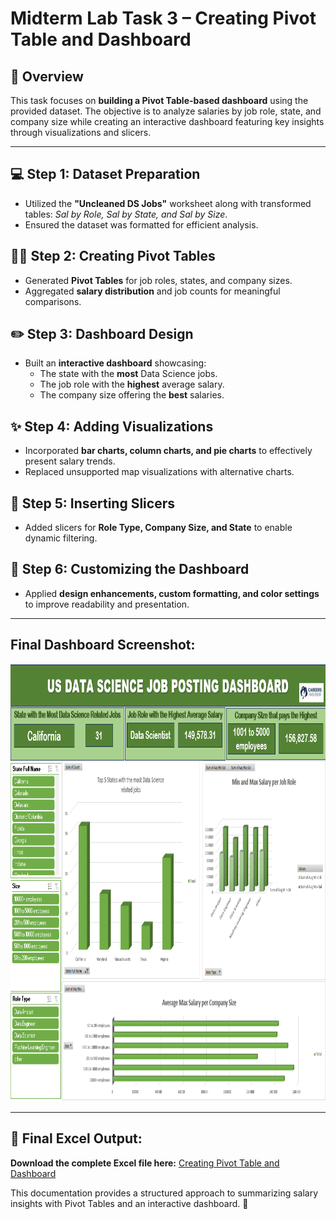 # Midterm Lab Task 3 – Creating Pivot Table and Dashboard

## 📝 Overview
This task focuses on **building a Pivot Table-based dashboard** using the provided dataset. The objective is to analyze salaries by job role, state, and company size while creating an interactive dashboard featuring key insights through visualizations and slicers.

---

## 💻 Step 1: Dataset Preparation
- Utilized the **"Uncleaned DS Jobs"** worksheet along with transformed tables: *Sal by Role, Sal by State, and Sal by Size*.
- Ensured the dataset was formatted for efficient analysis.

## 🧑‍💻 Step 2: Creating Pivot Tables
- Generated **Pivot Tables** for job roles, states, and company sizes.
- Aggregated **salary distribution** and job counts for meaningful comparisons.

## ✏️ Step 3: Dashboard Design
- Built an **interactive dashboard** showcasing:
  - The state with the **most** Data Science jobs.
  - The job role with the **highest** average salary.
  - The company size offering the **best** salaries.

## ✨ Step 4: Adding Visualizations
- Incorporated **bar charts, column charts, and pie charts** to effectively present salary trends.
- Replaced unsupported map visualizations with alternative charts.

## 🔧 Step 5: Inserting Slicers
- Added slicers for **Role Type, Company Size, and State** to enable dynamic filtering.

## 🧩 Step 6: Customizing the Dashboard
- Applied **design enhancements, custom formatting, and color settings** to improve readability and presentation.

---

## Final Dashboard Screenshot:
<img src="images/Pivot Table.png" alt="Dashboard Preview" width="1000" height="700">

---

## 🔗 Final Excel Output:
**Download the complete Excel file here:** [Creating Pivot Table and Dashboard](https://github.com/angelie2/EDM-Projects-Fajarito/blob/main/rawfile/Pivot%20Table%20and%20Dashboard.xlsx)

This documentation provides a structured approach to summarizing salary insights with Pivot Tables and an interactive dashboard. 🚀
